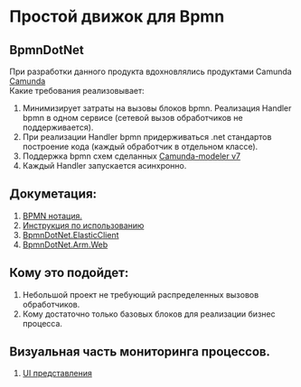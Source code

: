 # Простой движок для Bpmn

## BpmnDotNet
При разработки данного продукта вдохновлялись продуктами Camunda [Camunda](https://github.com/camunda) <br>
Какие требования реализовывает:

1. Минимизирует затраты на вызовы блоков bpmn. Реализация Handler bpmn в одном сервисе (сетевой вызов обработчиков не
   поддерживается).
2. При реализации Handler bpmn придерживаться .net стандартов построение кода (каждый обработчик в отдельном классе).
3. Поддержка bpmn схем сделанных [Camunda-modeler v7](https://github.com/camunda)
4. Каждый Handler запускается асинхронно.  

## Докуметация:

1. [BPMN нотация.](./Documents/BpmnNanation.md)
2. [Инструкция по использованию](./Documents/Developer.md)
3. [BpmnDotNet.ElasticClient](./BpmnDotNet/BpmnDotNet.ElasticClient/READMI.md)
4. [BpmnDotNet.Arm.Web](./BpmnDotNet/BpmnDotNet.Arm.Web/README.MD)

## Кому это подойдет:
1. Небольшой проект не требующий распределенных вызовов обработчиков.
2. Кому достаточно только базовых блоков для реализации бизнес процесса.

## Визуальная часть мониторинга процессов.
1. [UI представления](./Documents/UiMonitoring.md)